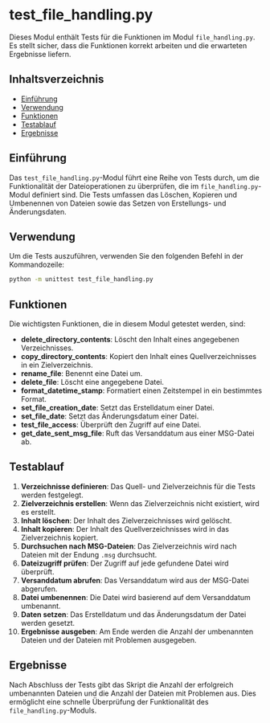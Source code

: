 # test_file_handling.py

Dieses Modul enthält Tests für die Funktionen im Modul `file_handling.py`. Es stellt sicher, dass die Funktionen korrekt arbeiten und die erwarteten Ergebnisse liefern.

## Inhaltsverzeichnis

- [Einführung](#einführung)
- [Verwendung](#verwendung)
- [Funktionen](#funktionen)
- [Testablauf](#testablauf)
- [Ergebnisse](#ergebnisse)

## Einführung

Das `test_file_handling.py`-Modul führt eine Reihe von Tests durch, um die Funktionalität der Dateioperationen zu überprüfen, die im `file_handling.py`-Modul definiert sind. Die Tests umfassen das Löschen, Kopieren und Umbenennen von Dateien sowie das Setzen von Erstellungs- und Änderungsdaten.

## Verwendung

Um die Tests auszuführen, verwenden Sie den folgenden Befehl in der Kommandozeile:

```bash
python -m unittest test_file_handling.py
```

## Funktionen

Die wichtigsten Funktionen, die in diesem Modul getestet werden, sind:

- **delete_directory_contents**: Löscht den Inhalt eines angegebenen Verzeichnisses.
- **copy_directory_contents**: Kopiert den Inhalt eines Quellverzeichnisses in ein Zielverzeichnis.
- **rename_file**: Benennt eine Datei um.
- **delete_file**: Löscht eine angegebene Datei.
- **format_datetime_stamp**: Formatiert einen Zeitstempel in ein bestimmtes Format.
- **set_file_creation_date**: Setzt das Erstelldatum einer Datei.
- **set_file_date**: Setzt das Änderungsdatum einer Datei.
- **test_file_access**: Überprüft den Zugriff auf eine Datei.
- **get_date_sent_msg_file**: Ruft das Versanddatum aus einer MSG-Datei ab.

## Testablauf

1. **Verzeichnisse definieren**: Das Quell- und Zielverzeichnis für die Tests werden festgelegt.
2. **Zielverzeichnis erstellen**: Wenn das Zielverzeichnis nicht existiert, wird es erstellt.
3. **Inhalt löschen**: Der Inhalt des Zielverzeichnisses wird gelöscht.
4. **Inhalt kopieren**: Der Inhalt des Quellverzeichnisses wird in das Zielverzeichnis kopiert.
5. **Durchsuchen nach MSG-Dateien**: Das Zielverzeichnis wird nach Dateien mit der Endung `.msg` durchsucht.
6. **Dateizugriff prüfen**: Der Zugriff auf jede gefundene Datei wird überprüft.
7. **Versanddatum abrufen**: Das Versanddatum wird aus der MSG-Datei abgerufen.
8. **Datei umbenennen**: Die Datei wird basierend auf dem Versanddatum umbenannt.
9. **Daten setzen**: Das Erstelldatum und das Änderungsdatum der Datei werden gesetzt.
10. **Ergebnisse ausgeben**: Am Ende werden die Anzahl der umbenannten Dateien und der Dateien mit Problemen ausgegeben.

## Ergebnisse

Nach Abschluss der Tests gibt das Skript die Anzahl der erfolgreich umbenannten Dateien und die Anzahl der Dateien mit Problemen aus. Dies ermöglicht eine schnelle Überprüfung der Funktionalität des `file_handling.py`-Moduls.
